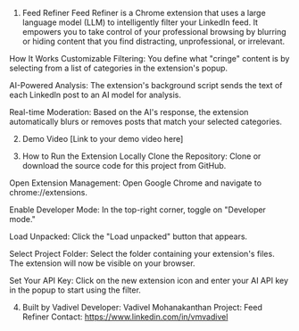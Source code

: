 1. Feed Refiner
Feed Refiner is a Chrome extension that uses a large language model (LLM) to intelligently filter your LinkedIn feed. It empowers you to take control of your professional browsing by blurring or hiding content that you find distracting, unprofessional, or irrelevant.

How It Works
Customizable Filtering: You define what "cringe" content is by selecting from a list of categories in the extension's popup.

AI-Powered Analysis: The extension's background script sends the text of each LinkedIn post to an AI model for analysis.

Real-time Moderation: Based on the AI's response, the extension automatically blurs or removes posts that match your selected categories.

2. Demo Video
[Link to your demo video here]

3. How to Run the Extension Locally
Clone the Repository: Clone or download the source code for this project from GitHub.

Open Extension Management: Open Google Chrome and navigate to chrome://extensions.

Enable Developer Mode: In the top-right corner, toggle on "Developer mode."

Load Unpacked: Click the "Load unpacked" button that appears.

Select Project Folder: Select the folder containing your extension's files. The extension will now be visible on your browser.

Set Your API Key: Click on the new extension icon and enter your AI API key in the popup to start using the filter.

4. Built by Vadivel
Developer: Vadivel Mohanakanthan
Project: Feed Refiner
Contact: https://www.linkedin.com/in/vmvadivel
